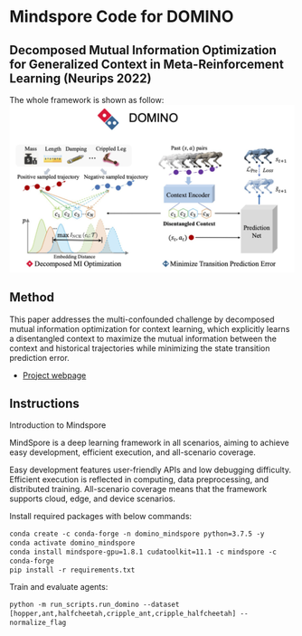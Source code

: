# Mindspore Code for DOMINO
## Decomposed Mutual Information Optimization for Generalized Context in Meta-Reinforcement Learning (Neurips 2022)

The whole framework is shown as follow:
![DOMINO Framework](pngs/framework.png)

## Method

This paper addresses the multi-confounded challenge by decomposed mutual information optimization for context learning, which explicitly learns a disentangled context to maximize the mutual information between the context and historical trajectories while minimizing the state transition prediction error. 

- [Project webpage](https://sites.google.com/view/dominorl/)

## Instructions

Introduction to Mindspore


MindSpore is a deep learning framework in all scenarios, aiming to achieve easy development, efficient execution, and all-scenario coverage.

Easy development features user-friendly APIs and low debugging difficulty. Efficient execution is reflected in computing, data preprocessing, and distributed training. All-scenario coverage means that the framework supports cloud, edge, and device scenarios.


Install required packages with below commands:

```
conda create -c conda-forge -n domino_mindspore python=3.7.5 -y
conda activate domino_mindspore
conda install mindspore-gpu=1.8.1 cudatoolkit=11.1 -c mindspore -c conda-forge
pip install -r requirements.txt
```

Train and evaluate agents:

```
python -m run_scripts.run_domino --dataset [hopper,ant,halfcheetah,cripple_ant,cripple_halfcheetah] --normalize_flag
```


